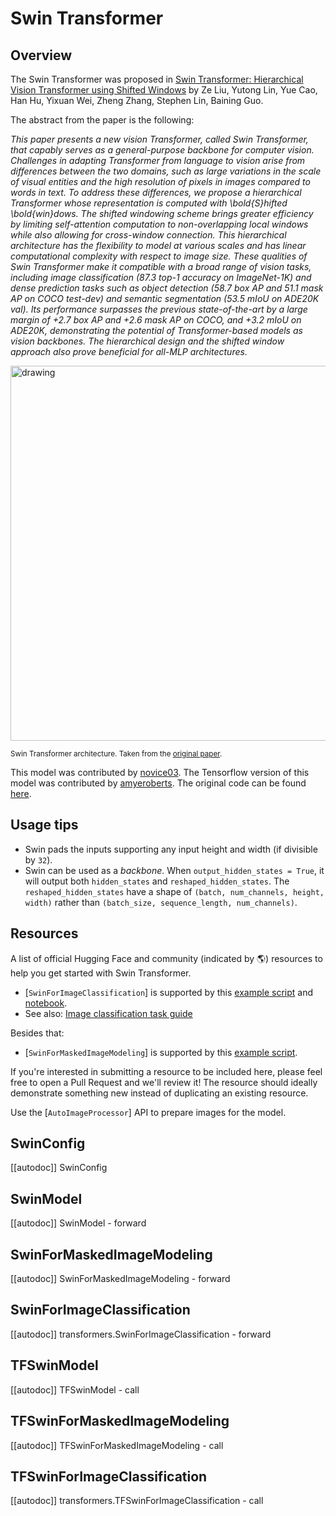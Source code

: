 <!--Copyright 2022 The HuggingFace Team. All rights reserved.

Licensed under the Apache License, Version 2.0 (the "License"); you may not use this file except in compliance with
the License. You may obtain a copy of the License at

http://www.apache.org/licenses/LICENSE-2.0

Unless required by applicable law or agreed to in writing, software distributed under the License is distributed on
an "AS IS" BASIS, WITHOUT WARRANTIES OR CONDITIONS OF ANY KIND, either express or implied. See the License for the
specific language governing permissions and limitations under the License.

⚠️ Note that this file is in Markdown but contain specific syntax for our doc-builder (similar to MDX) that may not be
rendered properly in your Markdown viewer.

-->

# Swin Transformer

## Overview

The Swin Transformer was proposed in [Swin Transformer: Hierarchical Vision Transformer using Shifted Windows](https://arxiv.org/abs/2103.14030)
by Ze Liu, Yutong Lin, Yue Cao, Han Hu, Yixuan Wei, Zheng Zhang, Stephen Lin, Baining Guo.

The abstract from the paper is the following:

*This paper presents a new vision Transformer, called Swin Transformer, that capably serves as a general-purpose backbone
for computer vision. Challenges in adapting Transformer from language to vision arise from differences between the two domains,
such as large variations in the scale of visual entities and the high resolution of pixels in images compared to words in text.
To address these differences, we propose a hierarchical Transformer whose representation is computed with \bold{S}hifted
\bold{win}dows. The shifted windowing scheme brings greater efficiency by limiting self-attention computation to non-overlapping
local windows while also allowing for cross-window connection. This hierarchical architecture has the flexibility to model at
various scales and has linear computational complexity with respect to image size. These qualities of Swin Transformer make it
compatible with a broad range of vision tasks, including image classification (87.3 top-1 accuracy on ImageNet-1K) and dense
prediction tasks such as object detection (58.7 box AP and 51.1 mask AP on COCO test-dev) and semantic segmentation
(53.5 mIoU on ADE20K val). Its performance surpasses the previous state-of-the-art by a large margin of +2.7 box AP and
+2.6 mask AP on COCO, and +3.2 mIoU on ADE20K, demonstrating the potential of Transformer-based models as vision backbones.
The hierarchical design and the shifted window approach also prove beneficial for all-MLP architectures.*

<img src="https://huggingface.co/datasets/huggingface/documentation-images/resolve/main/swin_transformer_architecture.png"
alt="drawing" width="600"/>

<small> Swin Transformer architecture. Taken from the <a href="https://arxiv.org/abs/2102.03334">original paper</a>.</small>

This model was contributed by [novice03](https://huggingface.co/novice03). The Tensorflow version of this model was contributed by [amyeroberts](https://huggingface.co/amyeroberts). The original code can be found [here](https://github.com/microsoft/Swin-Transformer).

## Usage tips

- Swin pads the inputs supporting any input height and width (if divisible by `32`).
- Swin can be used as a *backbone*. When `output_hidden_states = True`, it will output both `hidden_states` and `reshaped_hidden_states`. The `reshaped_hidden_states` have a shape of `(batch, num_channels, height, width)` rather than `(batch_size, sequence_length, num_channels)`.

## Resources

A list of official Hugging Face and community (indicated by 🌎) resources to help you get started with Swin Transformer.

<PipelineTag pipeline="image-classification"/>

- [`SwinForImageClassification`] is supported by this [example script](https://github.com/huggingface/transformers/tree/main/examples/pytorch/image-classification) and [notebook](https://colab.research.google.com/github/huggingface/notebooks/blob/main/examples/image_classification.ipynb).
- See also: [Image classification task guide](../tasks/image_classification)

Besides that:

- [`SwinForMaskedImageModeling`] is supported by this [example script](https://github.com/huggingface/transformers/tree/main/examples/pytorch/image-pretraining).

If you're interested in submitting a resource to be included here, please feel free to open a Pull Request and we'll review it! The resource should ideally demonstrate something new instead of duplicating an existing resource.

<Tip>

Use the [`AutoImageProcessor`] API to prepare images for the model.
</Tip>

## SwinConfig

[[autodoc]] SwinConfig

<frameworkcontent>
<pt>

## SwinModel

[[autodoc]] SwinModel
    - forward

## SwinForMaskedImageModeling

[[autodoc]] SwinForMaskedImageModeling
    - forward

## SwinForImageClassification

[[autodoc]] transformers.SwinForImageClassification
    - forward

</pt>
<tf>

## TFSwinModel

[[autodoc]] TFSwinModel
    - call

## TFSwinForMaskedImageModeling

[[autodoc]] TFSwinForMaskedImageModeling
    - call

## TFSwinForImageClassification

[[autodoc]] transformers.TFSwinForImageClassification
    - call

</tf>
</frameworkcontent>